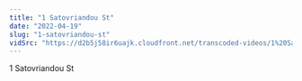 ```yaml
---
title: "1 Satovriandou St"
date: "2022-04-19"
slug: "1-satovriandou-st"
vidSrc: "https://d2b5j58ir6uajk.cloudfront.net/transcoded-videos/1%20Satovriandou%20St.mp4"
---
```


1 Satovriandou St
